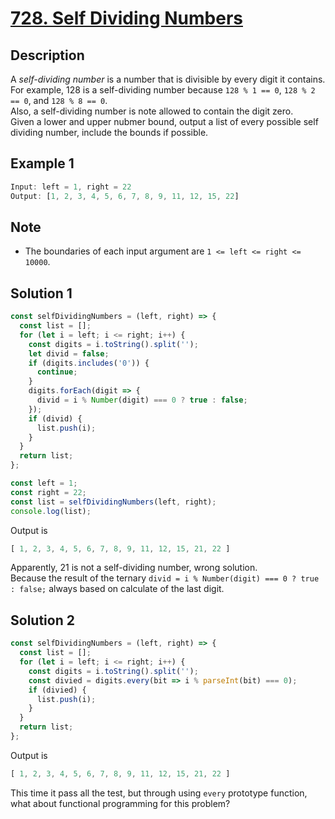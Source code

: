 # [728. Self Dividing Numbers](https://leetcode.com/problems/self-dividing-numbers/description/)

## Description

A *self-dividing number* is a number that is divisible by every digit it contains.  
For example, 128 is a self-dividing number because `128 % 1 == 0`, `128 % 2 == 0`, and `128 % 8 == 0`.  
Also, a self-dividing number is note allowed to contain the digit zero.  
Given a lower and upper nubmer bound, output a list of every possible self dividing number, include the bounds if possible.  

## Example 1

```javascript
Input: left = 1, right = 22
Output: [1, 2, 3, 4, 5, 6, 7, 8, 9, 11, 12, 15, 22]
```

## Note

- The boundaries of each input argument are `1 <= left <= right <= 10000`.

## Solution 1

```javascript
const selfDividingNumbers = (left, right) => {
  const list = [];
  for (let i = left; i <= right; i++) {
    const digits = i.toString().split('');
    let divid = false;
    if (digits.includes('0')) {
      continue;
    }
    digits.forEach(digit => {
      divid = i % Number(digit) === 0 ? true : false;
    });
    if (divid) {
      list.push(i);
    }
  }
  return list;
};

const left = 1;
const right = 22;
const list = selfDividingNumbers(left, right);
console.log(list);
```

Output is  

```javascript
[ 1, 2, 3, 4, 5, 6, 7, 8, 9, 11, 12, 15, 21, 22 ]
```

Apparently, 21 is not a self-dividing number, wrong solution.  
Because the result of the ternary `divid = i % Number(digit) === 0 ? true : false;` always based on calculate of the last digit.  

## Solution 2

```javascript
const selfDividingNumbers = (left, right) => {
  const list = [];
  for (let i = left; i <= right; i++) {
    const digits = i.toString().split('');
    const divied = digits.every(bit => i % parseInt(bit) === 0);
    if (divied) {
      list.push(i);
    }
  }
  return list;
};
```

Output is  

```javascript
[ 1, 2, 3, 4, 5, 6, 7, 8, 9, 11, 12, 15, 21, 22 ]
```

This time it pass all the test, but through using `every` prototype function, what about functional programming for this problem?
